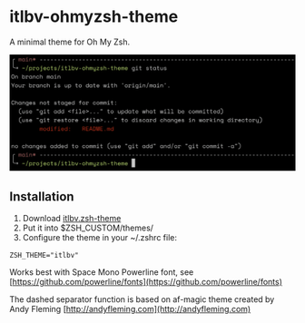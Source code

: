 # itlbv-ohmyzsh-theme
A minimal theme for Oh My Zsh.

![image](screenshot.png)

## Installation
1. Download [itlbv.zsh-theme](https://raw.githubusercontent.com/itlbv/itlbv-ohmyzsh-theme/main/itlbv.zsh-theme)
2. Put it into $ZSH_CUSTOM/themes/
3. Configure the theme in your ~/.zshrc file:
```
ZSH_THEME="itlbv"
```

Works best with Space Mono Powerline font, see [https://github.com/powerline/fonts](https://github.com/powerline/fonts)

The dashed separator function is based on af-magic theme created by Andy Fleming [http://andyfleming.com](http://andyfleming.com)


